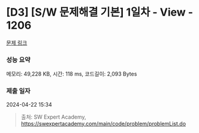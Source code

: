 # [D3] [S/W 문제해결 기본] 1일차 - View - 1206 

[문제 링크](https://swexpertacademy.com/main/code/problem/problemDetail.do?contestProbId=AV134DPqAA8CFAYh) 

### 성능 요약

메모리: 49,228 KB, 시간: 118 ms, 코드길이: 2,093 Bytes

### 제출 일자

2024-04-22 15:34



> 출처: SW Expert Academy, https://swexpertacademy.com/main/code/problem/problemList.do